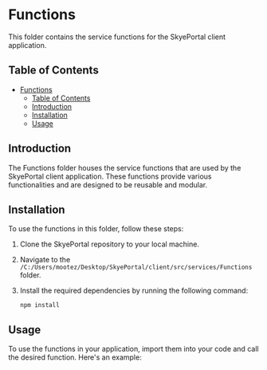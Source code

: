 # Functions

This folder contains the service functions for the SkyePortal client application.

## Table of Contents

- [Functions](#functions)
  - [Table of Contents](#table-of-contents)
  - [Introduction](#introduction)
  - [Installation](#installation)
  - [Usage](#usage)

## Introduction

The Functions folder houses the service functions that are used by the SkyePortal client application. These functions provide various functionalities and are designed to be reusable and modular.

## Installation

To use the functions in this folder, follow these steps:

1. Clone the SkyePortal repository to your local machine.
2. Navigate to the `/C:/Users/mootez/Desktop/SkyePortal/client/src/services/Functions` folder.
3. Install the required dependencies by running the following command:

   ```shell
   npm install
   ```

## Usage

To use the functions in your application, import them into your code and call the desired function. Here's an example:

